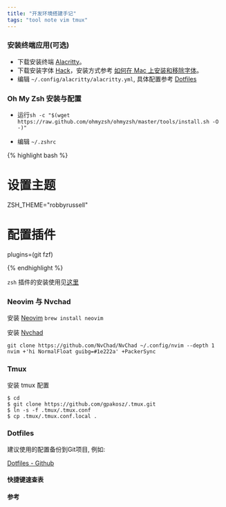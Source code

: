 ```yaml
---
title: "开发环境搭建手记"
tags: "tool note vim tmux"
---
```


### 安装终端应用(可选)

- 下载安装终端 [Alacritty][alacritty]。
- 下载安装字体 [Hack][hack-font]，安装方式参考 [如何在 Mac 上安装和移除字体][install-font-on-mac]。
- 编辑 `~/.config/alacritty/alacritty.yml`, 具体配置参考 [Dotfiles](#Dotfiles)

### Oh My Zsh 安装与配置

- 运行`sh -c "$(wget https://raw.github.com/ohmyzsh/ohmyzsh/master/tools/install.sh -O -)"`

- 编辑 `~/.zshrc`

{% highlight bash %}

# 设置主题
ZSH_THEME="robbyrussell"

# 配置插件
plugins=(git fzf)

{% endhighlight %}

`zsh` 插件的安装使用见[这里](/2022/02/25/oh-my-zsh-setup.html)

### Neovim 与 Nvchad

安装 [Neovim][neovim] `brew install neovim`

安装 [Nvchad][nvchad]

```
git clone https://github.com/NvChad/NvChad ~/.config/nvim --depth 1
nvim +'hi NormalFloat guibg=#1e222a' +PackerSync
```

### Tmux

安装 tmux 配置 

```
$ cd
$ git clone https://github.com/gpakosz/.tmux.git
$ ln -s -f .tmux/.tmux.conf
$ cp .tmux/.tmux.conf.local .
```

### Dotfiles

建议使用的配置备份到Git项目, 例如:

[Dotfiles - Github][dotfiles]

#### 快捷键速查表

#### 参考

[fzf]: https://github.com/junegunn/fzf
[alacritty]: https://alacritty.org 
[dotfiles]: https://github.com/fuzhongqing/dotfiles
[hack-font]: https://github.com/ryanoasis/nerd-fonts/blob/master/patched-fonts/Hack/Regular/complete/Hack%20Regular%20Nerd%20Font%20Complete.ttf?raw=true
[install-font-on-mac]: https://support.apple.com/zh-cn/HT201749
[neovim]: https://neovim.io
[nvchad]: https://nvchad.github.io
